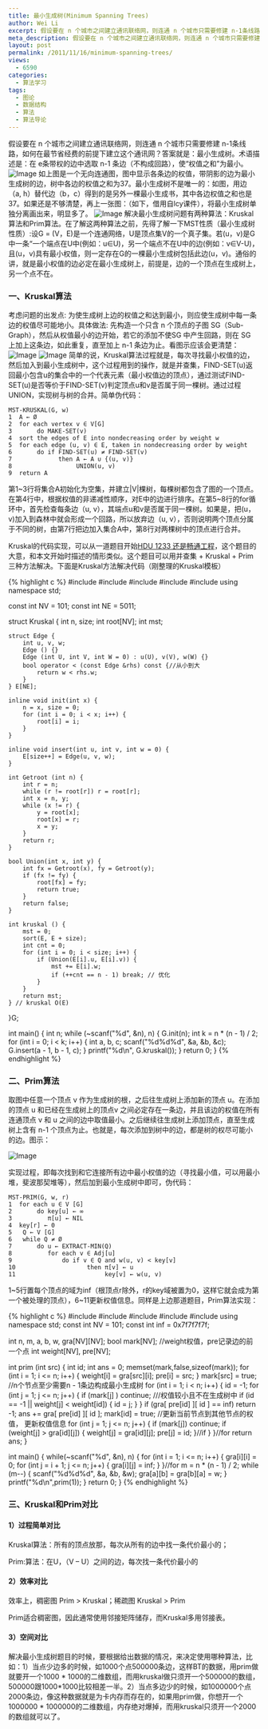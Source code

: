 ```yaml
---
title: 最小生成树(Minimum Spanning Trees)
author: Wei Li
excerpt: 假设要在 n 个城市之间建立通讯联络网，则连通 n 个城市只需要修建 n-1条线路，如何在最节省经费的前提下建立这个通讯网？答案就是：最小生成树。术语描述就是：在 e条带权的边中选取 n-1 条边（不构成回路），使“权值之和”为最小。
meta_description: 假设要在 n 个城市之间建立通讯联络网，则连通 n 个城市只需要修建 n-1条线路，如何在最节省经费的前提下建立这个通讯网？答案就是：最小生成树。术语描述就是：在 e条带权的边中选取 n-1 条边（不构成回路），使“权值之和”为最小。
layout: post
permalink: /2011/11/16/minimum-spanning-trees/
views:
  - 6590
categories:
  - 算法学习
tags:
  - 图论
  - 数据结构
  - 算法
  - 算法导论
---
```

假设要在 n 个城市之间建立通讯联络网，则连通 n 个城市只需要修建 n-1条线路，如何在最节省经费的前提下建立这个通讯网？答案就是：最小生成树。术语描述是：在 e条带权的边中选取 n-1 条边（不构成回路），使“权值之和”为最小。
![Image][1]
如上图是一个无向连通图，图中显示各条边的权值，带阴影的边为最小生成树的边，树中各边的权值之和为37。最小生成树不是唯一的：如图，用边（a, h）替代边（b，c）得到的是另外一棵最小生成书，其中各边权值之和也是37。如果还是不够清楚，再上一张图：（如下，借用自lcy课件），将最小生成树单独分离画出来，明显多了。
![Image][2]
解决最小生成树问题有两种算法：Kruskal算法和Prim算法。在了解这两种算法之前，先得了解一下MST性质（最小生成树性质）:设G = (V，E)是一个连通网络，U是顶点集V的一个真子集。若(u，v)是G中一条“一个端点在U中(例如：u∈U)，另一个端点不在U中的边(例如：v∈V-U)，且(u，v)具有最小权值，则一定存在G的一棵最小生成树包括此边(u，v)。通俗的讲，就是最小权值的边必定在最小生成树上，前提是，边的一个顶点在生成树上，另一个点不在。

### 一、Kruskal算法

考虑问题的出发点: 为使生成树上边的权值之和达到最小，则应使生成树中每一条边的权值尽可能地小。具体做法: 先构造一个只含 n 个顶点的子图 SG（Sub-Graph），然后从权值最小的边开始，若它的添加不使SG 中产生回路，则在 SG 上加上这条边，如此重复，直至加上 n-1 条边为止。看图示应该会更清楚：
![Image][3]
![Image][4]
简单的说，Kruskal算法过程就是，每次寻找最小权值的边，然后加入到最小生成树中，这个过程用到的操作，就是并查集，FIND-SET(u)返回最小包含u的集合中的一个代表元素（最小权值边的顶点），通过测试FIND-SET(u)是否等价于FIND-SET(v)判定顶点u和v是否属于同一棵树。通过过程UNION，实现树与树的合并。简单伪代码：

	MST-KRUSKAL(G, w)
	1  A ← Ø
	2  for each vertex v ∈ V[G]
	3       do MAKE-SET(v)
	4  sort the edges of E into nondecreasing order by weight w
	5  for each edge (u, v) ∈ E, taken in nondecreasing order by weight
	6       do if FIND-SET(u) ≠ FIND-SET(v)
	7             then A ← A ∪ {(u, v)}
	8                  UNION(u, v)
	9  return A

第1~3行将集合A初始化为空集，并建立\|V\|棵树，每棵树都包含了图的一个顶点。在第4行中，根据权值的非递减性顺序，对E中的边进行排序。在第5~8行的for循环中，首先检查每条边（u, v），其端点u和v是否属于同一棵树。如果是，把(u，v)加入到森林中就会形成一个回路，所以放弃边（u, v），否则说明两个顶点分属于不同的树，由第7行把边加入集合A中，第8行对两棵树中的顶点进行合并。

Kruskal的代码实现，可以从一道题目开始[HDU 1233 还是畅通工程](http://acm.hdu.edu.cn/showproblem.php?pid=1233)，这个题目的大意，和本文开始时描述的情形类似。这个题目可以用并查集 + Kruskal + Prim三种方法解决。下面是Kruskal方法解决代码（刚整理的Kruskal模板）

{% highlight c %}
#include<iostream>
#include<cstdio>
#include<cstring>
#include<cmath>
#include<algorithm>
using namespace std;
 
const int NV = 101;
const int NE = 5011;
 
struct Kruskal {
    int n, size;
    int root[NV];
    int mst;
 
    struct Edge {
        int u, v, w;
        Edge () {}
        Edge (int U, int V, int W = 0) : u(U), v(V), w(W) {}
        bool operator < (const Edge &rhs) const {//从小到大
            return w < rhs.w;
        }
    } E[NE];
 
    inline void init(int x) {
        n = x, size = 0;
        for (int i = 0; i < x; i++) {
            root[i] = i;
        }
    }
 
    inline void insert(int u, int v, int w = 0) {
        E[size++] = Edge(u, v, w);
    }
 
    int Getroot (int n) {
        int r = n;
        while (r != root[r]) r = root[r];
        int x = n, y;
        while (x != r) {
            y = root[x];
            root[x] = r;
            x = y;
        }
        return r;
    }
 
    bool Union(int x, int y) {
        int fx = Getroot(x), fy = Getroot(y);
        if (fx != fy) {
            root[fx] = fy;
            return true;
        }
        return false;
    } 
 
    int kruskal () {
        mst = 0;
        sort(E, E + size);
        int cnt = 0;
        for (int i = 0; i < size; i++) {
            if (Union(E[i].u, E[i].v)) {
                mst += E[i].w;
                if (++cnt == n - 1) break; // 优化
            }
        }
        return mst;
    } // kruskal O(E)
}G;
 
int main() {
    int n;
    while (~scanf("%d", &n), n) {
        G.init(n);
        int k = n * (n - 1) / 2;
        for (int i = 0; i < k; i++) {
            int a, b, c;
            scanf("%d%d%d", &a, &b, &c);
            G.insert(a - 1, b - 1, c);
        }
        printf("%d\n", G.kruskal());
    }
    return 0;
}
{% endhighlight %}

### 二、Prim算法

取图中任意一个顶点 v 作为生成树的根，之后往生成树上添加新的顶点 u。在添加的顶点 u 和已经在生成树上的顶点v 之间必定存在一条边，并且该边的权值在所有连通顶点 v 和 u 之间的边中取值最小。之后继续往生成树上添加顶点，直至生成树上含有 n-1 个顶点为止。也就是，每次添加到树中的边，都是树的权尽可能小的边。图示：

![Image][5]

实现过程，即每次找到和它连接所有边中最小权值的边（寻找最小值，可以用最小堆，斐波那契堆等），然后加到最小生成树中即可，伪代码：

	MST-PRIM(G, w, r)
	1  for each u ∈ V [G]
	2       do key[u] ← ∞
	3          π[u] ← NIL
	4  key[r] ← 0
	5   Q ← V [G]
	6   while Q ≠ Ø
	7       do u ← EXTRACT-MIN(Q)
	8          for each v ∈ Adj[u]
	9              do if v ∈ Q and w(u, v) < key[v]
	10                    then π[v] ← u
	11                         key[v] ← w(u, v)

1~5行置每个顶点的域为inf（根顶点r除外，r的key域被置为0，这样它就会成为第一个被处理的顶点），6~11更新权值信息。同样是上边那道题目，Prim算法实现：

{% highlight c %}
#include<iostream>
#include<cstdio>
#include<cstring>
#include<cmath>
#include<algorithm>
using namespace std;
const int NV = 101;
const int inf = 0x7f7f7f7f;
 
int n, m, a, b, w, gra[NV][NV];
bool mark[NV];
//weight权值，pre记录边的前一个点
int weight[NV], pre[NV];
 
int prim (int src) {
    int  id;
    int ans = 0;
    memset(mark,false,sizeof(mark));
    for (int i = 1; i <= n; i++) {
        weight[i] = gra[src][i];
        pre[i] = src;
    }
    mark[src] = true;
    //n个节点至少需要n - 1条边构成最小生成树
    for (int i = 1; i < n; i++) {
        id = -1;
        for (int j = 1; j <= n; j++) {
            if (mark[j] ) continue;
            ///权值较小且不在生成树中
            if (id == -1 || weight[j] < weight[id]) { 
                id = j;
            }
        }
        if (gra[ pre[id] ][ id ] == inf) return -1;
        ans += gra[ pre[id] ][ id ]; 
        mark[id] = true;
        //更新当前节点到其他节点的权值， 更新权值信息
        for (int j = 1; j <= n; j++) {
            if (mark[j]) continue;
            if (weight[j] > gra[id][j]) {
                weight[j] = gra[id][j];
                pre[j] = id;
            }//if
        }
    }//for
    return ans;
}
 
int main() {
    while(~scanf("%d", &n), n) {
        for (int i = 1; i <= n; i++) {
            gra[i][i] = 0;
            for (int j = i + 1; j <= n; j++) {
                gra[i][j] = inf;
            }
        }//for
        m = n * (n - 1) / 2;
        while (m--) {
            scanf("%d%d%d", &a, &b, &w);
            gra[a][b] = gra[b][a] = w;
        }
        printf("%d\n",prim(1));
    }
    return 0;
}
{% endhighlight %}

### 三、Kruskal和Prim对比

#### 1）过程简单对比

Kruskal算法：所有的顶点放那，每次从所有的边中找一条代价最小的；

Prim:算法：在U，（V – U）之间的边，每次找一条代价最小的

#### 2）效率对比

效率上，稠密图 Prim > Kruskal；稀疏图 Kruskal > Prim

Prim适合稠密图，因此通常使用邻接矩阵储存，而Kruskal多用邻接表。

#### 3）空间对比

解决最小生成树题目的时候，要根据给出数据的情况，来决定使用哪种算法，比如：1）当点少边多的时候，如1000个点500000条边，这样BT的数据，用prim做就要开一个1000 * 1000的二维数组，而用kruskal做只须开一个500000的数组，500000跟1000*1000比较相差一半。2）当点多边少的时候，如1000000个点2000条边，像这种数据就是为卡内存而存在的，如果用prim做，你想开一个1000000 * 1000000的二维数组，内存绝对爆掉，而用kruskal只须开一个2000的数组就可以了。

[1]: /uploads/2011/11/最小生成树图示.png
[2]: /uploads/2011/11/最小生成树示例.png
[3]: /uploads/2011/11/kruskal_pic1.png
[4]: /uploads/2011/11/kruskal_pic2.png
[5]: /uploads/2011/11/Prim图示.png